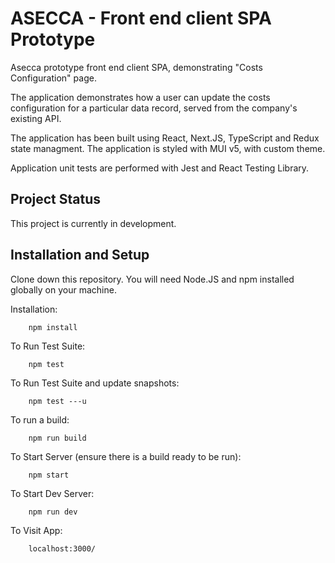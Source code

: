 # ASECCA - Front end client SPA Prototype

Asecca prototype front end client SPA, demonstrating "Costs Configuration" page.

The application demonstrates how a user can update the costs configuration for a
particular data record, served from the company's existing API.

The application has been built using React, Next.JS, TypeScript and Redux
state managment. The application is styled with MUI v5, with custom theme.

Application unit tests are performed with Jest and React Testing Library.

## Project Status

This project is currently in development.

## Installation and Setup

Clone down this repository. You will need Node.JS and npm installed globally on your machine.

Installation:

        npm install

To Run Test Suite:

        npm test

To Run Test Suite and update snapshots:

        npm test ---u

To run a build:

        npm run build

To Start Server (ensure there is a build ready to be run):

        npm start

To Start Dev Server:

        npm run dev

To Visit App:

        localhost:3000/

